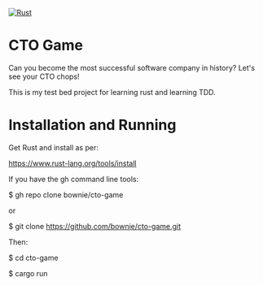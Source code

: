 [![Rust](https://github.com/bownie/cto-game/actions/workflows/rust.yml/badge.svg)](https://github.com/bownie/cto-game/actions/workflows/rust.yml)

# CTO Game

Can you become the most successful software company in history?  Let's see your CTO chops!

This is my test bed project for learning rust and learning TDD.

# Installation and Running

Get Rust and install as per:

https://www.rust-lang.org/tools/install

If you have the gh command line tools:

$ gh repo clone bownie/cto-game

or

$ git clone https://github.com/bownie/cto-game.git

Then:

$ cd cto-game

$ cargo run


